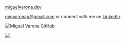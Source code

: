 




 [miguelvarona.dev](https://miguelvarona.dev/)
 
 [migvaronag@gmail.com](mailto:migvaronag@gmail.com) or connect with me on [LinkedIn](https://www.linkedin.com/in/miguel-varona-555643284/).

![Miguel Varona GitHub ](https://github-readme-stats.vercel.app/api?username=MigVarona&show_icons=true&theme=radical)

[![](https://visitcount.itsvg.in/api?id=Migvarona&label=Profile%20View&color=5&pretty=false)](https://visitcount.itsvg.in)


